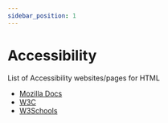```yaml
---
sidebar_position: 1
---
```


# Accessibility

List of Accessibility websites/pages for HTML

- [Mozilla Docs](https://developer.mozilla.org/en-US/docs/Learn/Accessibility/HTML)
- [W3C](https://www.w3.org/standards/webdesign/accessibility)
- [W3Schools](https://www.w3schools.com/html/html_accessibility.asp)
